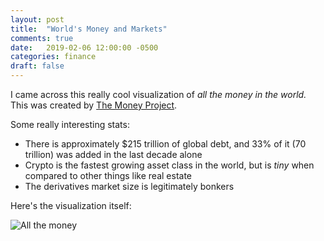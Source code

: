 ```yaml
---
layout: post
title:  "World's Money and Markets"
comments: true
date:   2019-02-06 12:00:00 -0500
categories: finance
draft: false
---
```


I came across this really cool visualization of _all the money in the world._ This was created by [The Money Project](http://money.visualcapitalist.com/worlds-money-markets-one-visualization-2017/).

Some really interesting stats:
- There is approximately $215 trillion of global debt, and 33% of it (70 trillion) was added in the last decade alone
- Crypto is the fastest growing asset class in the world, but is _tiny_ when compared to other things like real estate 
- The derivatives market size is legitimately bonkers

Here's the visualization itself:

![All the money](/assets/img/all-money.png)